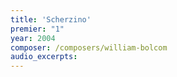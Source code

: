 ```yaml
---
title: 'Scherzino'
premier: "1"
year: 2004
composer: /composers/william-bolcom
audio_excerpts: 
---
```

